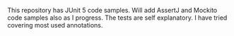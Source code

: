This repository has JUnit 5 code samples.
Will add AssertJ and Mockito code samples also as I progress.
The tests are self explanatory. I have tried covering most used annotations.